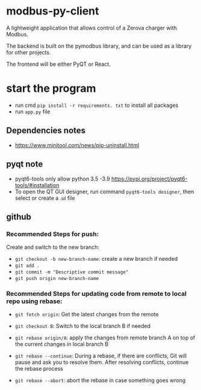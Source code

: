 # modbus-py-client

A lightweight application that allows control of a Zerova charger with Modbus.

The backend is built on the pymodbus library, and can be used as a library for other projects.

The frontend will be either PyQT or React.

# start the program
 - run cmd `pip install -r requirements. txt` to install all packages 
 - run `app.py` file

## Dependencies notes

 - https://www.minitool.com/news/pip-uninstall.html

## pyqt note
 - pyqt6-tools only allow python 3.5 -3.9   https://pypi.org/project/pyqt6-tools/#installation
 - To open the QT GUI designer, run command `pyqt6-tools designer`, then select or create a .ui file

## github
### Recommended Steps for push:
Create and switch to the new branch:

 - `git checkout -b new-branch-name`: create a new branch if needed
 - `git add .`
 - `git commit -m "Descriptive commit message"`
 - `git push origin new-branch-name`

### Recommended Steps for updating code from remote to local repo using rebase:
 - `git fetch origin`: Get the latest changes from the remote
 - `git checkout B`: Switch to the local branch B if needed
 - `git rebase origin/A`: apply the changes from remote branch A on top of the current changes in local branch B

 - `git rebase --continue`: During a rebase, if there are conflicts, Git will pause and ask you to resolve them. After resolving conflicts, continue the rebase process
 - `git rebase --abort`: abort the rebase in case something goes wrong